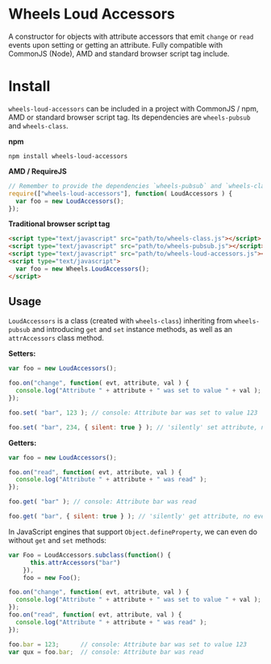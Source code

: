 Wheels Loud Accessors
=====================

A constructor for objects with attribute accessors that emit `change` or `read` events upon setting or getting an attribute. Fully compatible with CommonJS (Node), AMD and standard browser script tag include.


Install
=======

`wheels-loud-accessors` can be included in a project with CommonJS / npm, AMD or standard browser script tag. Its dependencies are `wheels-pubsub` and `wheels-class`.

**npm**

```shell
npm install wheels-loud-accessors
```

**AMD / RequireJS**

```javascript
// Remember to provide the dependencies `wheels-pubsub` and `wheels-class`
require(["wheels-loud-accessors"], function( LoudAccessors ) {
  var foo = new LoudAccessors();
});
```

**Traditional browser script tag**

```html
<script type="text/javascript" src="path/to/wheels-class.js"></script>
<script type="text/javascript" src="path/to/wheels-pubsub.js"></script>
<script type="text/javascript" src="path/to/wheels-loud-accessors.js"></script>
<script type="text/javascript">
  var foo = new Wheels.LoudAccessors();
</script>
```


Usage
-----

`LoudAccessors` is a class (created with `wheels-class`) inheriting from `wheels-pubsub` and introducing `get` and `set` instance methods, as well as an `attrAccessors` class method.

**Setters:**

```javascript
var foo = new LoudAccessors();

foo.on("change", function( evt, attribute, val ) {
  console.log("Attribute " + attribute + " was set to value " + val );
});

foo.set( "bar", 123 ); // console: Attribute bar was set to value 123

foo.set( "bar", 234, { silent: true } ); // 'silently' set attribute, no event triggered
```

**Getters:**

```javascript
var foo = new LoudAccessors();

foo.on("read", function( evt, attribute, val ) {
  console.log("Attribute " + attribute + " was read" );
});

foo.get( "bar" ); // console: Attribute bar was read

foo.get( "bar", { silent: true } ); // 'silently' get attribute, no event triggered
```

In JavaScript engines that support `Object.defineProperty`, we can even do without `get` and `set` methods:

```javascript
var Foo = LoudAccessors.subclass(function() {
      this.attrAccessors("bar")
    }),
    foo = new Foo();

foo.on("change", function( evt, attribute, val ) {
  console.log("Attribute " + attribute + " was set to value " + val );
});
foo.on("read", function( evt, attribute, val ) {
  console.log("Attribute " + attribute + " was read" );
});

foo.bar = 123;      // console: Attribute bar was set to value 123
var qux = foo.bar;  // console: Attribute bar was read
```